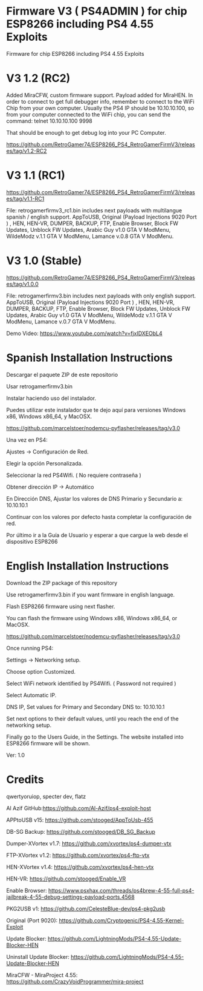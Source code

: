 # Firmware V3 ( PS4ADMIN ) for chip ESP8266 including PS4 4.55 Exploits

Firmware for chip ESP8266 including PS4 4.55 Exploits

V3 1.2 (RC2) 
============
Added MiraCFW, custom firmware support. Payload added for MiraHEN. In order to connect to get full debugger info, remember to connect to the WiFi Chip from your own computer. Usually the PS4 IP should be 10.10.10.100, so from your computer connected to the WiFi chip, you can send the command: telnet 10.10.10.100 9998

That should be enough to get debug log into your PC Computer.

https://github.com/RetroGamer74/ESP8266_PS4_RetroGamerFirmV3/releases/tag/v1.2-RC2


V3 1.1 (RC1) 
============

https://github.com/RetroGamer74/ESP8266_PS4_RetroGamerFirmV3/releases/tag/v1.1-RC1

File: retrogamerfirmv3_rc1.bin includes next payloads with multilangue spanish / english support.
AppToUSB, Original (Payload Injections 9020 Port ) , HEN, HEN-VR, DUMPER, BACKUP, FTP, Enable Browser, Block FW Updates, Unblock FW Updates, Arabic Guy v1.0 GTA V ModMenu, WildeModz v.1.1 GTA V ModMenu, Lamance v.0.8 GTA V ModMenu.

V3 1.0 (Stable) 
===============

https://github.com/RetroGamer74/ESP8266_PS4_RetroGamerFirmV3/releases/tag/v1.0.0

File: retrogamerfirmv3.bin includes next payloads with only english support.
AppToUSB, Original (Payload Injections 9020 Port ) , HEN, HEN-VR, DUMPER, BACKUP, FTP, Enable Browser, Block FW Updates, Unblock FW Updates, Arabic Guy v1.0 GTA V ModMenu, WildeModz v.1.1 GTA V ModMenu, Lamance v.0.7 GTA V ModMenu.

Demo Video: https://www.youtube.com/watch?v=fjxIDXEObL4


Spanish Installation Instructions
==================================

Descargar el paquete ZIP de este repositorio

Usar retrogamerfirmv3.bin

Instalar haciendo uso del instalador.

Puedes utilizar este instalador que te dejo aquí para versiones Windows x86, Windows x86_64, y MacOSX.

https://github.com/marcelstoer/nodemcu-pyflasher/releases/tag/v3.0



Una vez en PS4:

Ajustes -> Configuración de Red.

Elegir la opción Personalizada.

Seleccionar la red PS4Wifi. ( No requiere contraseña )

Obtener dirección IP -> Automático

En Dirección DNS, Ajustar los valores de DNS Primario y Secundario a: 10.10.10.1

Continuar con los valores por defecto hasta completar la configuración de red.

Por último ir a la Guía de Usuario y esperar a que cargue la web desde el dispositivo ESP8266

English Installation Instructions
==================================

Download the ZIP package of this repository

Use retrogamerfirmv3.bin if you want firmware in english language.

Flash ESP8266 firmware using next flasher.

You can flash the firmware using Windows x86, Windows x86_64, or MacOSX.

https://github.com/marcelstoer/nodemcu-pyflasher/releases/tag/v3.0

Once running PS4:

Settings -> Networking setup.

Choose option Customized.

Select WiFi network identified by PS4Wifi. ( Password not required )

Select Automatic IP.

DNS IP, Set values for Primary and Secondary DNS to: 10.10.10.1

Set next options to their default values, until you reach the end of the networking setup.

Finally go to the Users Guide, in the Settings. The website installed into ESP8266 firmware will be shown.


Ver: 1.0

# Credits
qwertyoruiop, specter dev, flatz

Al Azif GitHub:https://github.com/Al-Azif/ps4-exploit-host

APPtoUSB v15: https://github.com/stooged/AppToUsb-455

DB-SG Backup: https://github.com/stooged/DB_SG_Backup

Dumper-XVortex v1.7: https://github.com/xvortex/ps4-dumper-vtx

FTP-XVortex v1.2: https://github.com/xvortex/ps4-ftp-vtx

HEN-XVortex v1.4: https://github.com/xvortex/ps4-hen-vtx

HEN-VR: https://github.com/stooged/Enable_VR

Enable Browser: https://www.psxhax.com/threads/ps4brew-4-55-full-ps4-jailbreak-4-55-debug-settings-payload-ports.4568

PKG2USB v1: https://github.com/CelesteBlue-dev/ps4-pkg2usb

Original (Port 9020): https://github.com/Cryptogenic/PS4-4.55-Kernel-Exploit

Update Blocker: https://github.com/LightningMods/PS4-4.55-Update-Blocker-HEN

Uninstall Update Blocker: https://github.com/LightningMods/PS4-4.55-Update-Blocker-HEN

MiraCFW - MiraProject 4.55: https://github.com/CrazyVoidProgrammer/mira-project

